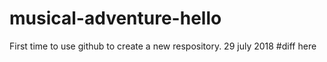 # musical-adventure-hello
First time to use github to create a new respository. 29 july 2018
#diff here
